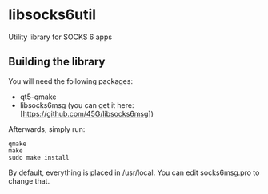 # libsocks6util
Utility library for SOCKS 6 apps

## Building the library

You will need the following packages:
 * qt5-qmake
 * libsocks6msg (you can get it here: [https://github.com/45G/libsocks6msg])
 
Afterwards, simply run:

```
qmake
make
sudo make install
```

By default, everything is placed in /usr/local. You can edit socks6msg.pro to change that.
